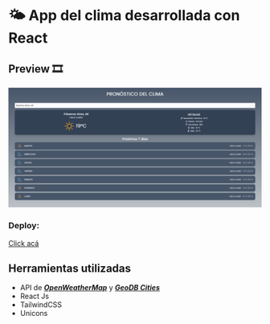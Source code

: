 # 🌤️ App del clima desarrollada con React

## Preview 🎞️
![preview](public/preview.png)

### Deploy: 
[Click acá]("https://react-app-weather-jc.vercel.app/")

## Herramientas utilizadas
- API de [***OpenWeatherMap***]("https://openweathermap.org/api") y [***GeoDB Cities***]("https://rapidapi.com/wirefreethought/api/geodb-cities")
- React Js 
- TailwindCSS
- Unicons
